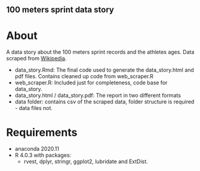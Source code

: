 ## 100 meters sprint data story
# About
A data story about the 100 meters sprint records and the athletes ages. Data scraped from [Wikipedia](https://en.wikipedia.org/wiki/100_metres#100_metres_per_age_category).
- data_story.Rmd: The final code used to generate the data_story.html and pdf files. Contains cleaned up code from web_scraper.R
- web_scraper.R: Included just for completeness, code base for data_story.
- data_story.html / data_story.pdf: The report in two different formats
- data folder: contains csv of the scraped data, folder structure is required - data files not.
# Requirements
- anaconda 2020.11
- R 4.0.3 with packages:
    - rvest, dplyr, stringr, ggplot2, lubridate and ExtDist.